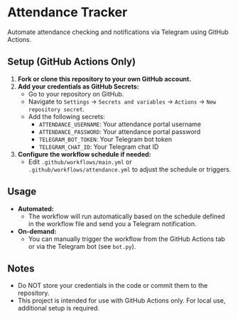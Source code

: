 # Attendance Tracker

Automate attendance checking and notifications via Telegram using GitHub Actions.

## Setup (GitHub Actions Only)

1. **Fork or clone this repository to your own GitHub account.**
2. **Add your credentials as GitHub Secrets:**
   - Go to your repository on GitHub.
   - Navigate to `Settings` → `Secrets and variables` → `Actions` → `New repository secret`.
   - Add the following secrets:
     - `ATTENDANCE_USERNAME`: Your attendance portal username
     - `ATTENDANCE_PASSWORD`: Your attendance portal password
     - `TELEGRAM_BOT_TOKEN`: Your Telegram bot token
     - `TELEGRAM_CHAT_ID`: Your Telegram chat ID
3. **Configure the workflow schedule if needed:**
   - Edit `.github/workflows/main.yml` or `.github/workflows/attendance.yml` to adjust the schedule or triggers.

## Usage

- **Automated:**
  - The workflow will run automatically based on the schedule defined in the workflow file and send you a Telegram notification.
- **On-demand:**
  - You can manually trigger the workflow from the GitHub Actions tab or via the Telegram bot (see `bot.py`).

## Notes
- Do NOT store your credentials in the code or commit them to the repository.
- This project is intended for use with GitHub Actions only. For local use, additional setup is required. 